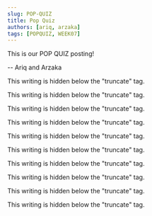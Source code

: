 ```yaml
---
slug: POP-QUIZ
title: Pop Quiz
authors: [ariq, arzaka]
tags: [POPQUIZ, WEEK07]
---
```


This is our POP QUIZ posting!

-- Ariq and Arzaka

<!-- truncate -->

This writing is hidden below the "truncate" tag.

This writing is hidden below the "truncate" tag.

This writing is hidden below the "truncate" tag.

This writing is hidden below the "truncate" tag.

This writing is hidden below the "truncate" tag.

This writing is hidden below the "truncate" tag.

This writing is hidden below the "truncate" tag.

This writing is hidden below the "truncate" tag.

This writing is hidden below the "truncate" tag.

This writing is hidden below the "truncate" tag.